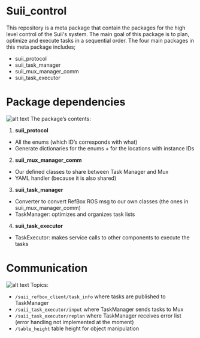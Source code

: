 # Suii_control
This repository is a meta package that contain the packages for the high level control of the Suii's system. The main goal of this package is to plan, optimize and execute tasks in a sequential order. The four main packages in this meta package includes;
* suii_protocol
* suii_task_manager
* suii_mux_manager_comm
* suii_task_executor

# Package dependencies
![alt text](https://github.com/RoboHubEindhoven/suii_control/blob/master/package_dependencies.png)
The package’s contents:
1. **suii_protocol**
- All the enums (which ID’s corresponds with what)
- Generate dictionaries for the enums + for the locations with instance IDs
2. **suii_mux_manager_comm**
- Our defined classes to share between Task Manager and Mux 
- YAML handler (because it is also shared)
3. **suii_task_manager**
- Converter to convert RefBox ROS msg to our own classes (the ones in suii_mux_manager_comm)
- TaskManager: optimizes and organizes task lists
4. **suii_task_executor** 
- TaskExecutor: makes service calls to other components to execute the tasks

# Communication
![alt text](https://github.com/RoboHubEindhoven/suii_control/blob/master/rqt_graph.png)
Topics:
- `/suii_refbox_client/task_info` where tasks are published to TaskManager
- `/suii_task_executor/input` where TaskManager sends tasks to Mux
- `/suii_task_executor/replan` where TaskManager receives error list (error handling not implemented at the moment)
- `/table_height` table height for object manipulation
